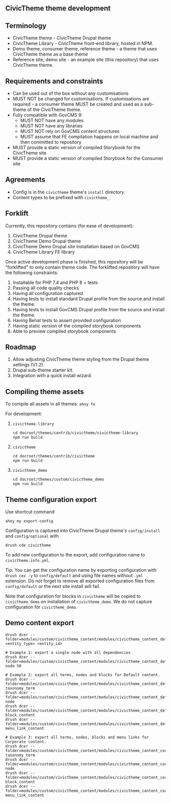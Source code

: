 CivicTheme theme development
-----------------------

## Terminology
- CivicTheme theme - CivicTheme Drupal theme
- CivicTheme Library - CivicTheme front-end library, hosted in NPM.
- Demo theme, consumer theme, reference theme - a theme that uses CivicTheme theme as
  a base theme
- Reference site, demo site - an example site (this repository) that uses CivicTheme
  theme.


## Requirements and constraints
- Can be used out of the box without any customisations
- MUST NOT be changed for customisations. If customisations are required - a
  consumer theme MUST be created and used as a sub-theme of the CivicTheme theme.
- Fully compatible with GovCMS 9:
  - MUST NOT have any modules
  - MUST NOT have any libraries
  - MUST NOT rely on GovCMS content structures
  - MUST assume that FE compilation happens on local machine and then committed
    to repository
- MUST provide a static version of compiled Storybook for the CivicTheme site
- MUST provide a static version of compiled Storybook for the Consumer site


## Agreements
- Config is in the `civictheme` theme's `install` directory.
- Content types to be prefixed with `civictheme_`.


## Forklift

Currently, this repository contains (for ease of development):
1. CivicTheme Drupal theme
2. CivicTheme Demo Drupal theme
3. CivicTheme Demo Drupal site installation based on GovCMS
4. CivicTheme Library FE library

Once active development phase is finished, this repository will be "forklifted"
to only contain theme code.
The forklifted repository will have the following constraints:
1. Installable for PHP 7.4 and PHP 8 + tests
2. Passing all code quality checks
3. Having all configuration captured
4. Having tests to install standard Drupal profile from the source and install the theme.
5. Having tests to install GovCMS Drupal profile from the source and install the theme.
6. Having Behat tests to assert provided configuration
7. Having static version of the compiled storybook components
8. Able to preview compiled storybook components

## Roadmap
1. Allow adjusting CivicTheme theme styling from the Drupal theme settings (V1.2).
2. Drupal sub-theme starter kit.
3. Integration with a quick install wizard.

## Compiling theme assets

To compile all assets in all themes: `ahoy fe`

For development:
1. `civictheme-library`

       cd docroot/themes/contrib/civictheme/civictheme-library
       npm run build

2. `civictheme`

       cd docroot/themes/contrib/civictheme
       npm run build

2. `civictheme_demo`

       cd docroot/themes/custom/civictheme_demo
       npm run build

## Theme configuration export

Use shortcut command

    ahoy my export-config

Configuration is captured into CivicTheme Drupal theme's `config/install` and
`config/optional` with

    drush cde civictheme

To add new configuration to the export, add configuration name to `civictheme.info.yml`.

Tip: You can get the configuration name by exporting configuration with `drush cex -y`
to `config/default` and using file names without `.yml` extension. Do not forget
to remove all exported configuration files from `config/default` or the next site
install will fail.

Note that configuration for blocks in `civictheme` will be copied to `civictheme_demo` on
installation of `civictheme_demo`. We do not capture configuration for `civictheme_demo`.

## Demo content export

    drush dcer --folder=modules/custom/civictheme_content/modules/civictheme_content_default/content <entity_type> <entity_id>

    # Example 1: export a single node with all dependencies
    drush dcer --folder=modules/custom/civictheme_content/modules/civictheme_content_default/content node 50

    # Example 2: export all terms, nodes and blocks for Default content.
    drush dcer --folder=modules/custom/civictheme_content/modules/civictheme_content_default/content taxonomy_term
    drush dcer --folder=modules/custom/civictheme_content/modules/civictheme_content_default/content node
    drush dcer --folder=modules/custom/civictheme_content/modules/civictheme_content_default/content block_content
    drush dcer --folder=modules/custom/civictheme_content/modules/civictheme_content_default/content menu_link_content

    # Example 3: export all terms, nodes, blocks and menu links for Corporate content.
    drush dcer --folder=modules/custom/civictheme_content/modules/civictheme_content_corporate/content taxonomy_term
    drush dcer --folder=modules/custom/civictheme_content/modules/civictheme_content_corporate/content node
    drush dcer --folder=modules/custom/civictheme_content/modules/civictheme_content_corporate/content block_content
    drush dcer --folder=modules/custom/civictheme_content/modules/civictheme_content_corporate/content menu_link_content

